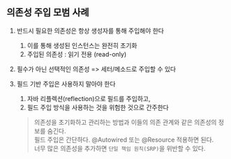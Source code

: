 ## 의존성 주입 모범 사례

  1. 반드시 필요한 의존성은 항상 생성자를 통해 주입해야 한다   
     1. 이를 통해 생성된 인스턴스는 완전히 초기화
     2. 주입된 의존성 : 읽기 전용 (read-only)
  2. 필수가 아닌 선택적인 의존성 => 세터/메소드로 주입할 수 있다
  3. 필드 기반 주입은 사용하지 말아야 한다
     1. 자바 리플렉션(reflection)으로 필드를 주입하고,
     2. 필드 주입 방식을 사용하는 것을 위험한 것으로 간주한다
    
     > 의존성을 초기화하고 관리하는 방법과 이들의 의존 관계와 같은 의존성의 정보를 숨긴다.<br>
       필드 주입은 간단하다. @Autowired 또는 @Resource 적용하면 된다. <br>
       너무 많은 의존성을 추가하면 `단일 책임 원칙(SRP)`을 위반할 수 있다.
     
